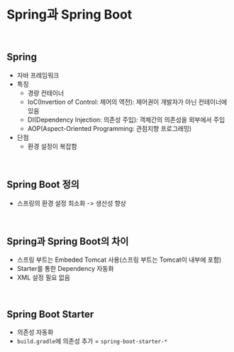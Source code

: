 # Spring과 Spring Boot

<br>

## Spring
* 자바 프레임워크
* 특징
  * 경량 컨테이너
  * IoC(Invertion of Control: 제어의 역전): 제어권이 개발자가 아닌 컨테이너에 있음
  * DI(Dependency Injection: 의존성 주입): 객체간의 의존성을 외부에서 주입
  * AOP(Aspect-Oriented Programming: 관점지향 프로그래밍)
* 단점
  * 환경 설정이 복잡함

<br>

## Spring Boot 정의
* 스프링의 환경 설정 최소화 -> 생산성 향상

<br>

## Spring과 Spring Boot의 차이
* 스프링 부트는 Embeded Tomcat 사용(스프링 부트는 Tomcat이 내부에 포함)
* Starter를 통한 Dependency 자동화
* XML 설정 필요 없음

<br>

## Spring Boot Starter
* 의존성 자동화
* `build.gradle`에 의존성 추가 = `spring-boot-starter-*`
